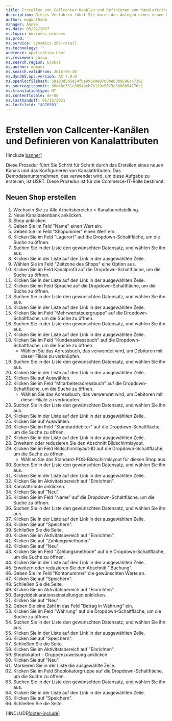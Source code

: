 ```yaml
---
title: Erstellen von Callcenter-Kanälen und Definieren von Kanalattributen
description: Dieses Verfahren führt Sie durch das Anlegen eines neuen Channels und das Definieren von Channel-Attributen.
author: mugunthanm
manager: AnnBe
ms.date: 05/22/2017
ms.topic: business-process
ms.prod: ''
ms.service: dynamics-365-retail
ms.technology: ''
audience: Application User
ms.reviewer: josaw
ms.search.region: Global
ms.author: mumani
ms.search.validFrom: 2016-06-30
ms.dyn365.ops.version: AX 7.0.0
ms.openlocfilehash: 59193d5d6a54fba89394e9700beb3b9596c47391
ms.sourcegitcommit: 38d40c331c8894acb7b119c5073e3088b54776c1
ms.translationtype: HT
ms.contentlocale: de-DE
ms.lasthandoff: 01/15/2021
ms.locfileid: "4976563"
---
```

# <a name="create-call-center-channels-and-define-channel-attributes"></a>Erstellen von Callcenter-Kanälen und Definieren von Kanalattributen

[!include [banner](../includes/banner.md)]

Diese Prozedur führt Sie Schritt für Schritt durch das Erstellen eines neuen Kanals und das Konfigurieren von Kanalattributen. Das Demodatenunternehmen, das verwendet wird, um diese Aufgabe zu erstellen, ist USRT. Diese Prozedur ist für die Commerce-IT-Rolle bestimmt.


## <a name="create-new-store"></a>Neuen Shop erstellen
1. Wechseln Sie zu Alle Arbeitsbereiche > Kanalbereitstellung.
2. Neue Kanaldatenbank anklicken.
3. Shop anklicken.
4. Geben Sie im Feld "Name" einen Wert ein.
5. Geben Sie im Feld "Shopummer" einen Wert ein.
6. Klicken Sie im Feld "Lagerort" auf die Dropdown-Schaltfläche, um die Suche zu öffnen.
7. Suchen Sie in der Liste den gewünschten Datensatz, und wählen Sie ihn aus.
8. Klicken Sie in der Liste auf den Link in der ausgewählten Zeile.
9. Wählen Sie im Feld "Zeitzone des Shops" eine Option aus.
10. Klicken Sie im Feld Kanalprofil auf die Dropdown-Schaltfläche, um die Suche zu öffnen.
11. Klicken Sie in der Liste auf den Link in der ausgewählten Zeile.
12. Klicken Sie im Feld Sprache auf die Dropdown-Schaltfläche, um die Suche zu öffnen.
13. Suchen Sie in der Liste den gewünschten Datensatz, und wählen Sie ihn aus.
14. Klicken Sie in der Liste auf den Link in der ausgewählten Zeile.
15. Klicken Sie im Feld "Mehrwertsteuergruppe" auf die Dropdown-Schaltfläche, um die Suche zu öffnen.
16. Suchen Sie in der Liste den gewünschten Datensatz, und wählen Sie ihn aus.
17. Klicken Sie in der Liste auf den Link in der ausgewählten Zeile.
18. Klicken Sie im Feld "Kundenadressbuch" auf die Dropdown-Schaltfläche, um die Suche zu öffnen.
    * Wählen Sie das Adressbuch, das verwendet wird, um Debitoren mit dieser Filiale zu verknüpfen.  
19. Suchen Sie in der Liste den gewünschten Datensatz, und wählen Sie ihn aus.
20. Klicken Sie in der Liste auf den Link in der ausgewählten Zeile.
21. Klicken Sie auf Auswählen.
22. Klicken Sie im Feld "Mitarbeiteradressbuch" auf die Dropdown-Schaltfläche, um die Suche zu öffnen.
    * Wählen Sie das Adressbuch, das verwendet wird, um Debitoren mit dieser Filiale zu verknüpfen.  
23. Suchen Sie in der Liste den gewünschten Datensatz, und wählen Sie ihn aus.
24. Klicken Sie in der Liste auf den Link in der ausgewählten Zeile.
25. Klicken Sie auf Auswählen.
26. Klicken Sie im Feld "Standarddebitor" auf die Dropdown-Schaltfläche, um die Suche zu öffnen.
27. Klicken Sie in der Liste auf den Link in der ausgewählten Zeile.
28. Erweitern oder reduzieren Sie den Abschnitt Bildschirmlayout.
29. Klicken Sie im Feld Bildschirmlayaut-ID auf die Dropdown-Schaltfläche, um die Suche zu öffnen.
    * Wählen Sie das Standard-POS-Bildschirmlayout für diesen Shop aus.  
30. Suchen Sie in der Liste den gewünschten Datensatz, und wählen Sie ihn aus.
31. Klicken Sie in der Liste auf den Link in der ausgewählten Zeile.
32. Klicken Sie im Aktivitätsbereich auf "Einrichten".
33. Kanalattribute anklicken.
34. Klicken Sie auf "Neu".
35. Klicken Sie im Feld "Name" auf die Dropdown-Schaltfläche, um die Suche zu öffnen.
36. Suchen Sie in der Liste den gewünschten Datensatz, und wählen Sie ihn aus.
37. Klicken Sie in der Liste auf den Link in der ausgewählten Zeile.
38. Klicken Sie auf "Speichern".
39. Schließen Sie die Seite.
40. Klicken Sie im Aktivitätsbereich auf "Einrichten".
41. Klicken Sie auf "Zahlungsmethoden".
42. Klicken Sie auf "Neu".
43. Klicken Sie im Feld "Zahlungsmethode" auf die Dropdown-Schaltfläche, um die Suche zu öffnen.
44. Klicken Sie in der Liste auf den Link in der ausgewählten Zeile.
45. Erweitern oder reduzieren Sie den Abschnitt ''Buchung".
46. Geben Sie im Feld "Kontonummer" die gewünschten Werte an.
47. Klicken Sie auf "Speichern".
48. Schließen Sie die Seite.
49. Klicken Sie im Aktivitätsbereich auf "Einrichten".
50. Bargelddeklarationseinstellungen anklicken.
51. Klicken Sie auf "Neu".
52. Geben Sie eine Zahl in das Feld "Betrag in Währung" ein.
53. Klicken Sie im Feld "Währung" auf die Dropdown-Schaltfläche, um die Suche zu öffnen.
54. Suchen Sie in der Liste den gewünschten Datensatz, und wählen Sie ihn aus.
55. Klicken Sie in der Liste auf den Link in der ausgewählten Zeile.
56. Klicken Sie auf "Speichern".
57. Schließen Sie die Seite.
58. Klicken Sie im Aktivitätsbereich auf "Einrichten".
59. Shoplokatort - Gruppenzuweisung anklicken.
60. Klicken Sie auf "Neu".
61. Markieren Sie in der Liste die ausgewählte Zeile.
62. Klicken Sie im Feld Shoplokatorgruppe auf die Dropdown-Schaltfläche, um die Suche zu öffnen.
63. Suchen Sie in der Liste den gewünschten Datensatz, und wählen Sie ihn aus.
64. Klicken Sie in der Liste auf den Link in der ausgewählten Zeile.
65. Klicken Sie auf "Speichern".
66. Schließen Sie die Seite.



[!INCLUDE[footer-include](../../includes/footer-banner.md)]